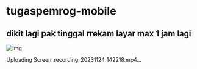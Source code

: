# tugaspemrog-mobile

## dikit lagi pak tinggal rrekam layar max 1 jam lagi
![img](https://github.com/luffy-arc/tugaspemrog-mobile/blob/main/Screenshot%20(62).png)

Uploading Screen_recording_20231124_142218.mp4…
